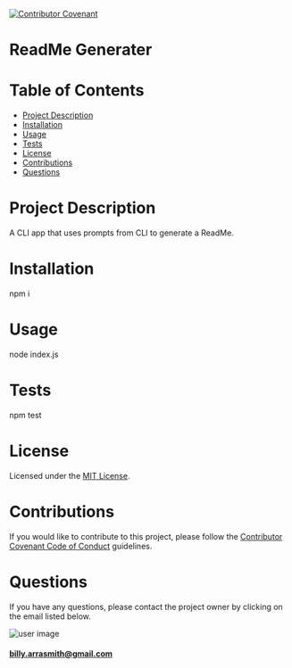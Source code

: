 
  [![Contributor Covenant](https://img.shields.io/badge/Contributor%20Covenant-v2.0%20adopted-ff69b4.svg)](https://www.contributor-covenant.org/version/2/0/code_of_conduct/)
  
  # **ReadMe Generater**

  # Table of Contents
  * [Project Description](#project-description)
  * [Installation](#installation)
  * [Usage](#usage)
  * [Tests](#tests)
  * [License](#license)
  * [Contributions](#contributions)
  * [Questions](#questions)

  # Project Description
  A CLI app that uses prompts from CLI to generate a ReadMe.
  
  # Installation
  npm i

  # Usage
  node index.js

  # Tests
  npm test

  # License
  Licensed under the [MIT License](https://spdx.org/licenses/MIT.html).

  # Contributions
  If you would like to contribute to this project, please follow the [Contributor Covenant Code of Conduct](https://www.contributor-covenant.org/version/2/0/code_of_conduct/) guidelines.

  # Questions
  If you have any questions, please contact the project owner by clicking on the email listed below.  
  
  ![user image](https://avatars2.githubusercontent.com/u/68213703?v=4)
  #### billy.arrasmith@gmail.com

